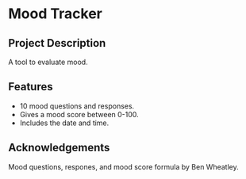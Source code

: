 # Mood Tracker

## Project Description

A tool to evaluate mood.

## Features

- 10 mood questions and responses.
- Gives a mood score between 0-100.
- Includes the date and time.

## Acknowledgements

Mood questions, respones, and mood score formula by Ben Wheatley.
